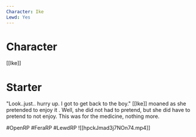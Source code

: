```yaml
---
Character: Ike
Lewd: Yes
---
```

# Character
[[Ike]]

# Starter
"Look..just.. hurry up. I got to get back to the boy." [[Ike]] moaned as she pretended to enjoy it . Well, she did not had to pretend, but she did have to pretend to not enjoy. This was for the medicine, nothing more.
  

#OpenRP #FeraRP #LewdRP 
![[hpckJmad3j7NOn74.mp4]]